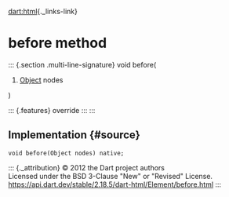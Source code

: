 [dart:html](../../dart-html/dart-html-library){._links-link}

before method
=============

::: {.section .multi-line-signature}
void before(

1.  [Object](../../dart-core/object-class) nodes

)

::: {.features}
override
:::
:::

Implementation {#source}
--------------

``` {.language-dart data-language="dart"}
void before(Object nodes) native;
```

::: {._attribution}
© 2012 the Dart project authors\
Licensed under the BSD 3-Clause \"New\" or \"Revised\" License.\
<https://api.dart.dev/stable/2.18.5/dart-html/Element/before.html>
:::
